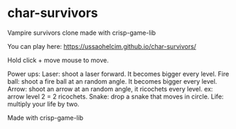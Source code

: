 # char-survivors
Vampire survivors clone made with crisp-game-lib

You can play here: https://ussaohelcim.github.io/char-survivors/

Hold click + move mouse to move.

Power ups:
Laser: shoot a laser forward. It becomes bigger every level.
Fire ball: shoot a fire ball at an random angle. It becomes bigger every level.
Arrow: shoot an arrow at an random angle, it ricochets every level. ex: arrow level 2 = 2 ricochets.
Snake: drop a snake that moves in circle.
Life: multiply your life by two.

Made with crisp-game-lib